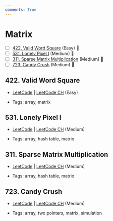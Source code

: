 ```yaml
---
comments: True
---
```


# Matrix

- [ ] [422. Valid Word Square](https://leetcode.cn/problems/valid-word-square/) (Easy) 👑
- [ ] [531. Lonely Pixel I](https://leetcode.cn/problems/lonely-pixel-i/) (Medium) 👑
- [ ] [311. Sparse Matrix Multiplication](https://leetcode.cn/problems/sparse-matrix-multiplication/) (Medium) 👑
- [ ] [723. Candy Crush](https://leetcode.cn/problems/candy-crush/) (Medium) 👑

## 422. Valid Word Square

-   [LeetCode](https://leetcode.com/problems/valid-word-square/) | [LeetCode CH](https://leetcode.cn/problems/valid-word-square/) (Easy)

-   Tags: array, matrix

## 531. Lonely Pixel I

-   [LeetCode](https://leetcode.com/problems/lonely-pixel-i/) | [LeetCode CH](https://leetcode.cn/problems/lonely-pixel-i/) (Medium)

-   Tags: array, hash table, matrix

## 311. Sparse Matrix Multiplication

-   [LeetCode](https://leetcode.com/problems/sparse-matrix-multiplication/) | [LeetCode CH](https://leetcode.cn/problems/sparse-matrix-multiplication/) (Medium)

-   Tags: array, hash table, matrix

## 723. Candy Crush

-   [LeetCode](https://leetcode.com/problems/candy-crush/) | [LeetCode CH](https://leetcode.cn/problems/candy-crush/) (Medium)

-   Tags: array, two pointers, matrix, simulation
